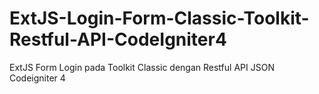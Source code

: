 # ExtJS-Login-Form-Classic-Toolkit-Restful-API-CodeIgniter4
ExtJS Form Login pada Toolkit Classic dengan Restful API JSON Codeigniter 4
